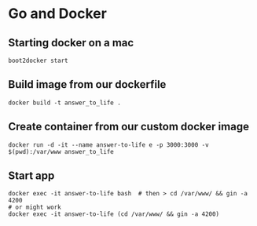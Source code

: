 # Go and Docker

## Starting docker on a mac
```
boot2docker start
```

## Build image from our dockerfile
```
docker build -t answer_to_life .
```

## Create container from our custom docker image
```
docker run -d -it --name answer-to-life	e -p 3000:3000 -v $(pwd):/var/www answer_to_life
```

## Start app
```
docker exec -it answer-to-life bash  # then > cd /var/www/ && gin -a 4200
# or might work
docker exec -it answer-to-life (cd /var/www/ && gin -a 4200)
```
